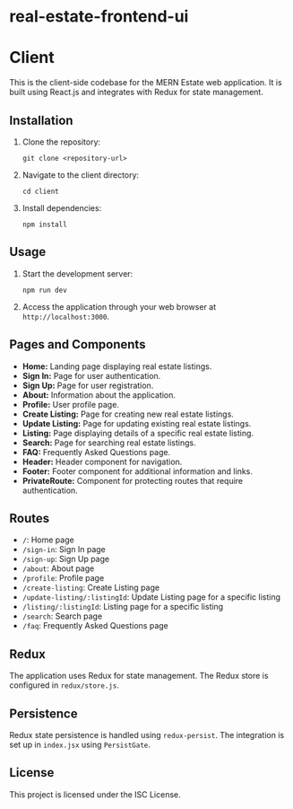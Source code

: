 # real-estate-frontend-ui
# Client

This is the client-side codebase for the MERN Estate web application. It is built using React.js and integrates with Redux for state management.

## Installation

1. Clone the repository:

   ```
   git clone <repository-url>
   ```

2. Navigate to the client directory:

   ```
   cd client
   ```

3. Install dependencies:

   ```
   npm install
   ```

## Usage

1. Start the development server:

   ```
   npm run dev
   ```

2. Access the application through your web browser at `http://localhost:3000`.

## Pages and Components

- **Home:** Landing page displaying real estate listings.
- **Sign In:** Page for user authentication.
- **Sign Up:** Page for user registration.
- **About:** Information about the application.
- **Profile:** User profile page.
- **Create Listing:** Page for creating new real estate listings.
- **Update Listing:** Page for updating existing real estate listings.
- **Listing:** Page displaying details of a specific real estate listing.
- **Search:** Page for searching real estate listings.
- **FAQ:** Frequently Asked Questions page.
- **Header:** Header component for navigation.
- **Footer:** Footer component for additional information and links.
- **PrivateRoute:** Component for protecting routes that require authentication.

## Routes

- `/`: Home page
- `/sign-in`: Sign In page
- `/sign-up`: Sign Up page
- `/about`: About page
- `/profile`: Profile page
- `/create-listing`: Create Listing page
- `/update-listing/:listingId`: Update Listing page for a specific listing
- `/listing/:listingId`: Listing page for a specific listing
- `/search`: Search page
- `/faq`: Frequently Asked Questions page

## Redux

The application uses Redux for state management. The Redux store is configured in `redux/store.js`.

## Persistence

Redux state persistence is handled using `redux-persist`. The integration is set up in `index.jsx` using `PersistGate`.

## License

This project is licensed under the ISC License.
